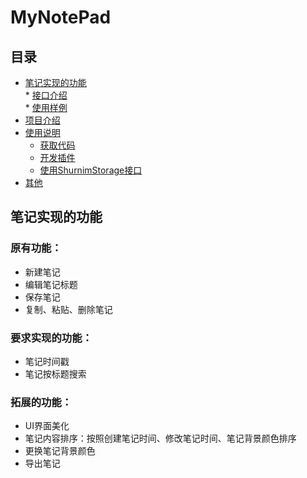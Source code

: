 # MyNotePad
## 目录  
* [笔记实现的功能](#笔记实现的功能)    
       *  [接口介绍](#接口介绍)  
       *  [使用样例](#使用样例)  
* [项目介绍](#项目介绍)  
* [使用说明](#使用说明)  
  * [获取代码](#获取代码)  
  * [开发插件](#开发插件)  
  * [使用ShurnimStorage接口](#使用ShurnimStorage接口)  
* [其他](#其他)    
<a name="笔记实现的功能"></a>  
## 笔记实现的功能
### 原有功能：
* 新建笔记
* 编辑笔记标题
* 保存笔记
* 复制、粘贴、删除笔记  
### 要求实现的功能：
* 笔记时间戳
* 笔记按标题搜索  
### 拓展的功能：
* UI界面美化
* 笔记内容排序：按照创建笔记时间、修改笔记时间、笔记背景颜色排序
* 更换笔记背景颜色
* 导出笔记  

